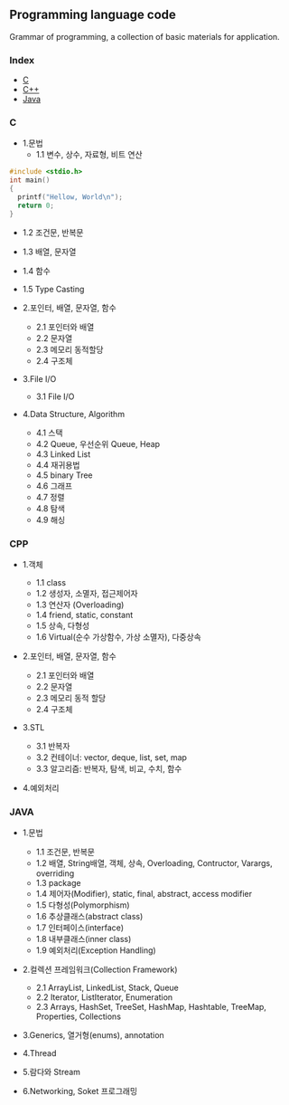 ## Programming language code
Grammar of programming, a collection of basic materials for application.
### Index
*  [C](#C)
*  [C++](#CPP)
*  [Java](#JAVA)

### C
* 1.문법
  *   1.1 변수, 상수, 자료형, 비트 연산
```c
#include <stdio.h>
int main()
{
  printf("Hellow, World\n");
  return 0;
}
```
  *   1.2 조건문, 반복문
  *   1.3 배열, 문자열
  *   1.4 함수
  *   1.5 Type Casting
  
* 2.포인터, 배열, 문자열, 함수
  *   2.1 포인터와 배열
  *   2.2 문자열
  *   2.3 메모리 동적할당
  *   2.4 구조체
  
* 3.File I/O
  *   3.1 File I/O

* 4.Data Structure, Algorithm
  *   4.1 스택
  *   4.2 Queue, 우선순위 Queue, Heap
  *   4.3 Linked List
  *   4.4 재귀용법
  *   4.5 binary Tree
  *   4.6 그래프
  *   4.7 정렬
  *   4.8 탐색
  *   4.9 해싱
  
### CPP
* 1.객체
  *   1.1 class
  *   1.2 생성자, 소멸자, 접근제어자
  *   1.3 연산자 (Overloading)
  *   1.4 friend, static, constant
  *   1.5 상속, 다형성
  *   1.6 Virtual(순수 가상함수, 가상 소멸자), 다중상속

* 2.포인터, 배열, 문자열, 함수
  *   2.1 포인터와 배열
  *   2.2 문자열
  *   2.3 메모리 동적 할당
  *   2.4 구조체

* 3.STL
  *   3.1 반복자
  *   3.2 컨테이너: vector, deque, list, set, map
  *   3.3 알고리즘: 반복자, 탐색, 비교, 수치, 함수

* 4.예외처리

### JAVA
* 1.문법
  *   1.1 조건문, 반복문
  *   1.2 배열, String배열, 객체, 상속, Overloading, Contructor, Varargs, overriding
  *   1.3 package
  *   1.4 제어자(Modifier), static, final, abstract, access modifier
  *   1.5 다형성(Polymorphism)
  *   1.6 추상클래스(abstract class)
  *   1.7 인터페이스(interface)
  *   1.8 내부클래스(inner class)
  *   1.9 예외처리(Exception Handling)

* 2.컬렉션 프레임워크(Collection Framework)
  *   2.1 ArrayList, LinkedList, Stack, Queue
  *   2.2 Iterator, ListIterator, Enumeration
  *   2.3 Arrays, HashSet, TreeSet, HashMap, Hashtable, TreeMap, Properties, Collections

* 3.Generics, 열거형(enums), annotation
* 4.Thread
* 5.람다와 Stream
* 6.Networking, Soket 프로그래밍
